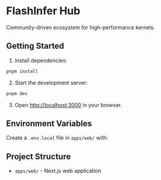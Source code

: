 # FlashInfer Hub

Community-driven ecosystem for high-performance kernels.

## Getting Started

1. Install dependencies:
```bash
pnpm install
```

2. Start the development server:
```bash
pnpm dev
```

3. Open [http://localhost:3000](http://localhost:3000) in your browser.

## Environment Variables

Create a `.env.local` file in `apps/web/` with:

## Project Structure

- `apps/web/` - Next.js web application